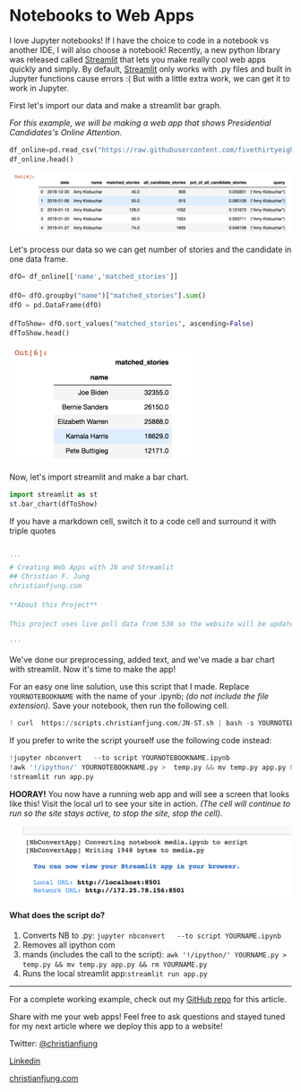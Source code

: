 # Notebooks to Web Apps

I love Jupyter notebooks!  If I have the choice to code in a notebook vs another IDE, I will also choose a notebook! Recently, a new python library was released called [Streamlit](https://www.streamlit.io/) that lets you make really cool web apps quickly and simply.  By default, [Streamlit](https://www.streamlit.io/) only works with .py files and built in Jupyter functions cause errors :(  But with a little extra work, we can get it to work  in Jupyter. 



First let's import our data and make a streamlit bar graph. 

*For this example, we will be making a web app that shows Presidential Candidates's Online Attention.*

```python
df_online=pd.read_csv("https://raw.githubusercontent.com/fivethirtyeight/data/master/media-mentions-2020/online_weekly.csv")
df_online.head()
```

![image-20200206142548639](article.assets/image-20200206142548639.png)

Let's process our data  so we can get number of stories and the candidate in one data frame. 

```python
dfO= df_online[['name','matched_stories']]

dfO= dfO.groupby("name")["matched_stories"].sum()
dfO = pd.DataFrame(dfO)

dfToShow= dfO.sort_values("matched_stories", ascending=False)
dfToShow.head()
```

<img src="article.assets/image-20200206142857331.png" alt="image-20200206142857331" style="zoom:50%;" />



Now, let's import streamlit and make a bar chart. 

```python
import streamlit as st
st.bar_chart(dfToShow)
```



If you have a markdown cell, switch it to a code cell and surround it with triple quotes 

```python

'''
# Creating Web Apps with JN and Streamlit
## Christian F. Jung
christianfjung.com

**About this Project** 

This project uses live poll data from 538 so the website will be update constantly!

'''
```



We've done our preprocessing, added text, and  we've made a bar chart with streamlit. Now it's time to make the app!



For an easy one line solution, use this script that I made. Replace `YOURNOTEBOOKNAME` with the name of your .ipynb; *(do not include the file extension)*. Save your notebook, then run the following cell. 

```python
! curl  https://scripts.christianfjung.com/JN-ST.sh | bash -s YOURNOTEBOOKNAME
```



If you prefer to write the script yourself use the following code instead:

```python
!jupyter nbconvert   --to script YOURNOTEBOOKNAME.ipynb
!awk '!/ipython/' YOURNOTEBOOKNAME.py >  temp.py && mv temp.py app.py && rm YOURNOTEBOOKNAME.py
!streamlit run app.py

```



**HOORAY!** You now have a running web app and will see a screen that looks like this! Visit the local url to see your site in action. *(The cell will continue to run so the site stays active, to stop the site, stop the cell).*

![image-20200206144336077](article.assets/image-20200206144336077.png)





#### What does the script do?

1. Converts NB to .py: `jupyter nbconvert   --to script YOURNAME.ipynb`
2. Removes all ipython com
3. mands (includes the call to the script):
   `awk '!/ipython/' YOURNAME.py >  temp.py && mv temp.py app.py && rm YOURNAME.py`
4. Runs the local streamlit app:`streamlit run app.py`



---

For a complete working example, check out my [GitHub repo](https://github.com/ChristianFJung/NotebookToWebApp) for this article. 

Share with me your web apps!  Feel free to ask questions and stayed tuned for my next article where we deploy this app to a website!

Twitter: [@christianfjung](http://twitter.christianfjung.com)

[Linkedin](https://www.linkedin.com/in/christianfjung/)

[christianfjung.com](http://christianfjung.com)

